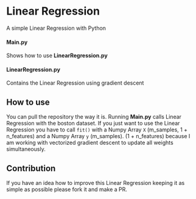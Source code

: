 # Linear Regression
A simple Linear Regression with Python

#### Main.py
Shows how to use **LinearRegression.py**

#### LinearRegression.py
Contains the Linear Regression using gradient descent

## How to use
You can pull the repository the way it is. Running **Main.py** calls Linear Regression with the boston dataset. If you just want to use the Linear Regression you have to call `fit()` with a Numpy Array `X` (m_samples, 1 + n_features) and a Numpy Array `y` (m_samples). 
(1 + n_features) because I am working with vectorized gradient descent to update all weights simultaneously.

## Contribution
If you have an idea how to improve this Linear Regression keeping it as simple as possible please fork it and make a PR.
